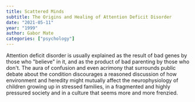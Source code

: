 ```yaml
---
title: Scattered Minds
subtitle: The Origins and Healing of Attention Deficit Disorder
date: "2021-05-11"
year: "1999"
author: Gabor Mate
categories: ["psychology"]
---
```


Attention deficit disorder is usually explained as the result of bad genes by those who "believe" in it, and as the product of bad parenting by those who don't. The aura of confusion and even acrimony that surrounds public debate about the condition discourages a reasoned discussion of how environment and heredity might mutually affect the neurophysiology of children growing up in stressed families, in a fragmented and highly pressured society and in a culture that seems more and more frenzied. 